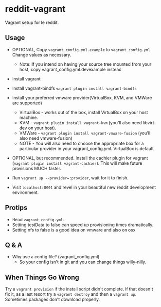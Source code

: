 reddit-vagrant
==============

Vagrant setup for le reddit.


Usage
-----

* OPTIONAL, Copy `vagrant_config.yml.example` to `vagrant_config.yml`. Change values as necessary.
    * Note: If you intend on having your source tree mounted from your host, copy
      vagrant_config.yml.devexample instead
* Install vagrant
* Install vagrant-bindfs `vagrant plugin install vagrant-bindfs`
* Install your preferred vmware provider(VirtualBox, KVM, and VMWare are supported)
  * VirtualBox - works out of the box, install VirtualBox on your host machine.
  * KVM - `vagrant plugin install vagrant-kvm` (you'll also need libvirt-dev on your host).
  * VMWare - `vagrant plugin install vagrant-vmware-fusion` (you'll also need vmware-fusion)
  * NOTE - You will also need to choose the appropriate box for a particular provider in your
    vagrant_config.yml. VirtualBox is default

* OPTIONAL, but recommended. Install the cachier plugin for vagrant
  (`vagrant plugin install vagrant-cachier`). This will make future provisions MUCH faster.
* Run `vagrant up --provider=:provider`, wait for it to finish.
* Visit `localhost:8001` and revel in your beautiful new reddit development environment.


Protips
-------
* Read `vagrant_config.yml`.
* Setting testData to false can speed up provisioning times dramatically.
* Setting nfs to false is a good idea on vmware and also on osx

Q & A
-----

* Why use a config file? (vagrant_config.yml)
  * So your config isn't in git and you can change things willy-nilly.


When Things Go Wrong
--------------------

Try a `vagrant provision` if the install script didn't complete. If that doesn't fix
it, as a last resort try a `vagrant destroy` and then a `vagrant up`. Sometimes packages don't
download properly.
